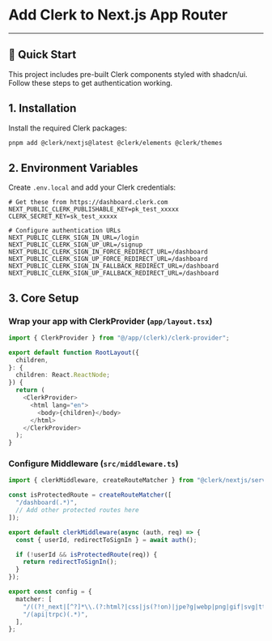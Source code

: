 # Add Clerk to Next.js App Router

---

## 🚀 Quick Start

This project includes pre-built Clerk components styled with shadcn/ui. Follow these steps to get authentication working.

## 1. Installation

Install the required Clerk packages:

```bash
pnpm add @clerk/nextjs@latest @clerk/elements @clerk/themes
```

## 2. Environment Variables

Create `.env.local` and add your Clerk credentials:

```env
# Get these from https://dashboard.clerk.com
NEXT_PUBLIC_CLERK_PUBLISHABLE_KEY=pk_test_xxxxx
CLERK_SECRET_KEY=sk_test_xxxxx

# Configure authentication URLs
NEXT_PUBLIC_CLERK_SIGN_IN_URL=/login
NEXT_PUBLIC_CLERK_SIGN_UP_URL=/signup
NEXT_PUBLIC_CLERK_SIGN_IN_FORCE_REDIRECT_URL=/dashboard
NEXT_PUBLIC_CLERK_SIGN_UP_FORCE_REDIRECT_URL=/dashboard
NEXT_PUBLIC_CLERK_SIGN_IN_FALLBACK_REDIRECT_URL=/dashboard
NEXT_PUBLIC_CLERK_SIGN_UP_FALLBACK_REDIRECT_URL=/dashboard
```

## 3. Core Setup

### Wrap your app with ClerkProvider (`app/layout.tsx`)

```typescript
import { ClerkProvider } from "@/app/(clerk)/clerk-provider";

export default function RootLayout({
  children,
}: {
  children: React.ReactNode;
}) {
  return (
    <ClerkProvider>
      <html lang="en">
        <body>{children}</body>
      </html>
    </ClerkProvider>
  );
}
```

### Configure Middleware (`src/middleware.ts`)

```typescript
import { clerkMiddleware, createRouteMatcher } from "@clerk/nextjs/server";

const isProtectedRoute = createRouteMatcher([
  "/dashboard(.*)",
  // Add other protected routes here
]);

export default clerkMiddleware(async (auth, req) => {
  const { userId, redirectToSignIn } = await auth();

  if (!userId && isProtectedRoute(req)) {
    return redirectToSignIn();
  }
});

export const config = {
  matcher: [
    "/((?!_next|[^?]*\\.(?:html?|css|js(?!on)|jpe?g|webp|png|gif|svg|ttf|woff2?|ico|csv|docx?|xlsx?|zip|webmanifest)).*)",
    "/(api|trpc)(.*)",
  ],
};
```
